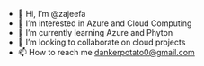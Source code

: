 - 👋 Hi, I’m @zajeefa
- 👀 I’m interested in Azure and Cloud Computing 
- 🌱 I’m currently learning Azure and Phyton 
- 💞️ I’m looking to collaborate on cloud projects
- 📫 How to reach me dankerpotato0@gmail.com

<!---
zajeefa/zajeefa is a ✨ special ✨ repository because its `README.md` (this file) appears on your GitHub profile.
You can click the Preview link to take a look at your changes.
--->

